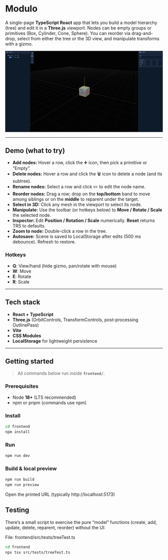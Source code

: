 # Modulo

A single-page **TypeScript React** app that lets you build a model hierarchy (tree) and edit it in a **Three.js** viewport. Nodes can be empty groups or primitives (Box, Cylinder, Cone, Sphere). You can reorder via drag-and-drop, select from either the tree or the 3D view, and manipulate transforms with a gizmo.

<p align="center">
  <img src="./frontend/src/images/Screenshot.PNG" alt="App preview" width="1000">
</p>

---

## Demo (what to try)

- **Add nodes:** Hover a row, click the ➕ icon, then pick a primitive or “Empty”.
- **Delete nodes:** Hover a row and click the 🗑 icon to delete a node (and its subtree).
- **Rename nodes:** Select a row and click ✏️ to edit the node name.
- **Reorder nodes:** Drag a row; drop on the **top/bottom** band to move among siblings or on the **middle** to reparent under the target.
- **Select in 3D:** Click any mesh in the viewport to select its node.
- **Manipulate:** Use the toolbar (or hotkeys below) to **Move / Rotate / Scale** the selected node.
- **Inspector:** Edit **Position / Rotation / Scale** numerically. **Reset** returns TRS to defaults.
- **Zoom to node:** Double-click a row in the tree.
- **Autosave:** Scene is saved to LocalStorage after edits (500 ms debounce). Refresh to restore.

### Hotkeys
- **Q**: View/hand (hide gizmo, pan/rotate with mouse)
- **W**: Move
- **E**: Rotate
- **R**: Scale

---

## Tech stack

- **React + TypeScript**
- **Three.js** (OrbitControls, TransformControls, post-processing OutlinePass)
- **Vite**
- **CSS Modules**
- **LocalStorage** for lightweight persistence

---

## Getting started

> All commands below run inside **`frontend/`**.

### Prerequisites
- Node **18+** (LTS recommended)
- npm or pnpm (commands use npm)

### Install
```bash
cd frontend
npm install
```

### Run
```bash
npm run dev
```

### Build & local preview
```bash
npm run build
npm run preview
```

Open the printed URL (typically http://localhost:5173)

## Testing

There’s a small script to exercise the pure “model” functions (create, add, update, delete, reparent, reorder) without the UI:

File: frontend/src/tests/treeTest.ts

```bash
cd frontend
npx tsx src/tests/treeTest.ts
```
